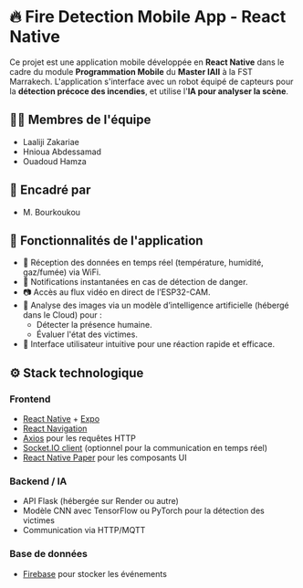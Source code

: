 # 🔥 Fire Detection Mobile App - React Native

Ce projet est une application mobile développée en **React Native** dans le cadre du module **Programmation Mobile** du **Master IAII** à la FST Marrakech. L'application s'interface avec un robot équipé de capteurs pour la **détection précoce des incendies**, et utilise l'**IA pour analyser la scène**.

## 👨‍💻 Membres de l'équipe
- Laaliji Zakariae  
- Hnioua Abdessamad  
- Ouadoud Hamza

## 🧠 Encadré par
- M. Bourkoukou

## 📱 Fonctionnalités de l'application

- 📡 Réception des données en temps réel (température, humidité, gaz/fumée) via WiFi.
- 🔔 Notifications instantanées en cas de détection de danger.
- 📷 Accès au flux vidéo en direct de l’ESP32-CAM.
- 🧠 Analyse des images via un modèle d’intelligence artificielle (hébergé dans le Cloud) pour :
  - Détecter la présence humaine.
  - Évaluer l'état des victimes.
- 🧭 Interface utilisateur intuitive pour une réaction rapide et efficace.

## ⚙️ Stack technologique

### Frontend
- [React Native](https://reactnative.dev/) + [Expo](https://expo.dev/)
- [React Navigation](https://reactnavigation.org/)
- [Axios](https://axios-http.com/) pour les requêtes HTTP
- [Socket.IO client](https://socket.io/docs/v4/client-api/) (optionnel pour la communication en temps réel)
- [React Native Paper](https://callstack.github.io/react-native-paper/) pour les composants UI

### Backend / IA
- API Flask (hébergée sur Render ou autre)
- Modèle CNN avec TensorFlow ou PyTorch pour la détection des victimes
- Communication via HTTP/MQTT

### Base de données
- [Firebase](https://firebase.google.com/) pour stocker les événements

